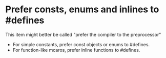 # Prefer consts, enums and inlines to #defines

This item might better be called "prefer the compiler to the preprocessor"
- For simple constants, prefer const objects or enums to #defines.
- For function-like mcaros, prefer inline functions to #defines.
